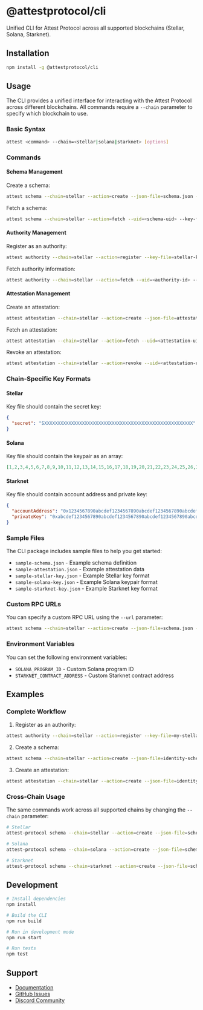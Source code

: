 # @attestprotocol/cli

Unified CLI for Attest Protocol across all supported blockchains (Stellar, Solana, Starknet).

## Installation

```bash
npm install -g @attestprotocol/cli
```

## Usage

The CLI provides a unified interface for interacting with the Attest Protocol across different blockchains. All commands require a `--chain` parameter to specify which blockchain to use.

### Basic Syntax

```bash
attest <command> --chain=<stellar|solana|starknet> [options]
```

### Commands

#### Schema Management

Create a schema:
```bash
attest schema --chain=stellar --action=create --json-file=schema.json --key-file=stellar-key.json
```

Fetch a schema:
```bash
attest schema --chain=stellar --action=fetch --uid=<schema-uid> --key-file=stellar-key.json
```

#### Authority Management

Register as an authority:
```bash
attest authority --chain=stellar --action=register --key-file=stellar-key.json
```

Fetch authority information:
```bash
attest authority --chain=stellar --action=fetch --uid=<authority-id> --key-file=stellar-key.json
```

#### Attestation Management

Create an attestation:
```bash
attest attestation --chain=stellar --action=create --json-file=attestation.json --key-file=stellar-key.json
```

Fetch an attestation:
```bash
attest attestation --chain=stellar --action=fetch --uid=<attestation-uid> --key-file=stellar-key.json
```

Revoke an attestation:
```bash
attest attestation --chain=stellar --action=revoke --uid=<attestation-uid> --key-file=stellar-key.json
```

### Chain-Specific Key Formats

#### Stellar
Key file should contain the secret key:
```json
{
  "secret": "SXXXXXXXXXXXXXXXXXXXXXXXXXXXXXXXXXXXXXXXXXXXXXXXXXXXXXXX"
}
```

#### Solana  
Key file should contain the keypair as an array:
```json
[1,2,3,4,5,6,7,8,9,10,11,12,13,14,15,16,17,18,19,20,21,22,23,24,25,26,27,28,29,30,31,32,33,34,35,36,37,38,39,40,41,42,43,44,45,46,47,48,49,50,51,52,53,54,55,56,57,58,59,60,61,62,63,64]
```

#### Starknet
Key file should contain account address and private key:
```json
{
  "accountAddress": "0x1234567890abcdef1234567890abcdef1234567890abcdef1234567890abcdef",
  "privateKey": "0xabcdef1234567890abcdef1234567890abcdef1234567890abcdef1234567890"
}
```

### Sample Files

The CLI package includes sample files to help you get started:

- `sample-schema.json` - Example schema definition
- `sample-attestation.json` - Example attestation data
- `sample-stellar-key.json` - Example Stellar key format
- `sample-solana-key.json` - Example Solana keypair format  
- `sample-starknet-key.json` - Example Starknet key format

### Custom RPC URLs

You can specify a custom RPC URL using the `--url` parameter:

```bash
attest schema --chain=stellar --action=create --json-file=schema.json --key-file=stellar-key.json --url=https://custom-rpc-url.com
```

### Environment Variables

You can set the following environment variables:

- `SOLANA_PROGRAM_ID` - Custom Solana program ID
- `STARKNET_CONTRACT_ADDRESS` - Custom Starknet contract address

## Examples

### Complete Workflow

1. Register as an authority:
```bash
attest authority --chain=stellar --action=register --key-file=my-stellar-key.json
```

2. Create a schema:
```bash
attest schema --chain=stellar --action=create --json-file=identity-schema.json --key-file=my-stellar-key.json
```

3. Create an attestation:
```bash
attest attestation --chain=stellar --action=create --json-file=identity-attestation.json --key-file=my-stellar-key.json
```

### Cross-Chain Usage

The same commands work across all supported chains by changing the `--chain` parameter:

```bash
# Stellar
attest-protocol schema --chain=stellar --action=create --json-file=schema.json --key-file=stellar-key.json

# Solana  
attest-protocol schema --chain=solana --action=create --json-file=schema.json --key-file=solana-key.json

# Starknet
attest-protocol schema --chain=starknet --action=create --json-file=schema.json --key-file=starknet-key.json
```

## Development

```bash
# Install dependencies
npm install

# Build the CLI
npm run build

# Run in development mode
npm run start

# Run tests
npm test
```

## Support

- [Documentation](https://docs.attest.so)
- [GitHub Issues](https://github.com/daccred/attest.so/issues)
- [Discord Community](https://discord.gg/attestso)